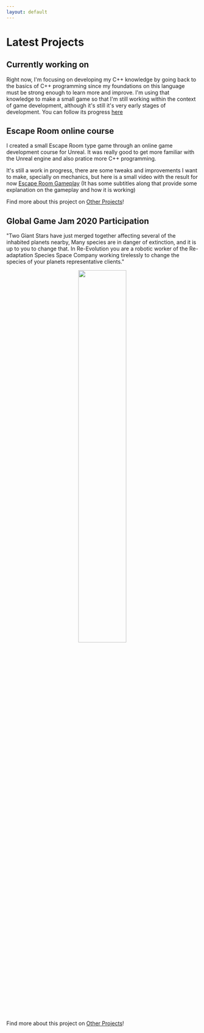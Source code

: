 ```yaml
---
layout: default
---
```


# Latest Projects

## Currently working on

Right now, I'm focusing on developing my C++ knowledge by going back to the basics of C++ programming since my foundations on this language must be strong enough to learn more and improve. I'm using that knowledge to make a small game so that I'm still working within the context of game development, although it's still it's very early stages of development. You can follow its progress [here](https://github.com/iris-rod/PuzzleGame)

## Escape Room online course

I created a small Escape Room type game through an online game development course for Unreal. It was really good to get more familiar with the Unreal engine and also pratice more C++ programming.

It's still a work in progress, there are some tweaks and improvements I want to make, specially on mechanics, but here is a small video with the result for now [Escape Room Gameplay](https://www.youtube.com/watch?v=lAG7DJLP4Wc&fbclid=IwAR2s-0OFEO4bl5hCrYkkphk93dvLu1vOGNSZ19BmfHMGL5sV4sVDTJ0R7y8) (It has some subtitles along that provide some explanation on the gameplay and how it is working)

Find more about this project on [Other Projects](https://iris-rod.github.io/portfolio/OtherProjects.html)!

## Global Game Jam 2020 Participation

"Two Giant Stars have just merged together affecting several of the inhabited planets nearby, Many species are in danger of extinction, and it is up to you to change that. In Re-Evolution you are a robotic worker of the Re-adaptation Species Space Company working tirelessly to change the species of your planets representative clients."

<p align="center">
    <img src="https://github.com/iris-rod/portfolio/blob/master/img/reevolution.png?raw=true" width="50%"/>
</p>

Find more about this project on [Other Projects](https://iris-rod.github.io/portfolio/OtherProjects.html)!



